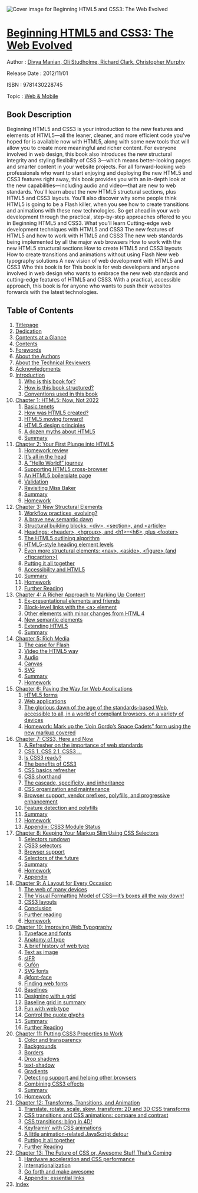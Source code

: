 ![Cover image for Beginning HTML5 and CSS3: The Web Evolved](https://imgdetail.ebookreading.net/cover/cover/web_mobile/EB9781430228745.jpg)

[Beginning HTML5 and CSS3: The Web Evolved](https://ebookreading.net/view/book/Beginning+HTML5+and+CSS3%3A+The+Web+Evolved-EB9781430228745_1.html "Beginning HTML5 and CSS3: The Web Evolved")
====================================================================================================================

Author : [Divya Manian](https://ebookreading.net/search/author/Divya+Manian),[ Oli Studholme](https://ebookreading.net/search/author/+Oli+Studholme),[ Richard Clark](https://ebookreading.net/search/author/+Richard+Clark),[ Christopher Murphy](https://ebookreading.net/search/author/+Christopher+Murphy)

Release Date : 2012/11/01

ISBN : 9781430228745

Topic : [Web & Mobile](https://ebookreading.net/search/category/web-mobile)

Book Description
-----------------

Beginning HTML5 and CSS3 is your introduction to the new features and elements of HTML5—all the leaner, cleaner, and more efficient code you've hoped for is available now with HTML5, along with some new tools that will allow you to create more meaningful and richer content. For everyone involved in web design, this book also introduces the new structural integrity and styling flexibility of CSS 3—which means better-looking pages and smarter content in your website projects.
For all forward-looking web professionals who want to start enjoying and deploying the new HTML5 and CSS3 features right away, this book provides you with an in-depth look at the new capabilities—including audio and video—that are new to web standards. You'll learn about the new HTML5 structural sections, plus HTML5 and CSS3 layouts. You'll also discover why some people think HTML5 is going to be a Flash killer, when you see how to create transitions and animations with these new technologies. So get ahead in your web development through the practical, step-by-step approaches offered to you in Beginning HTML5 and CSS3.
What you'll learn
Cutting-edge web development techniques with HTML5 and CSS3
The new features of HTML5 and how to work with HTML5 and CSS3
The new web standards being implemented by all the major web browsers
How to work with the new HTML5 structural sections
How to create HTML5 and CSS3 layouts
How to create transitions and animations without using Flash
New web typography solutions
A new vision of web development with HTML5 and CSS3
Who this book is for
This book is for web developers and anyone involved in web design who wants to embrace the new web standards and cutting-edge features of HTML5 and CSS3. With a practical, accessible approach, this book is for anyone who wants to push their websites forwards with the latest technologies.
              
Table of Contents
-----------------

1. [Titlepage](https://ebookreading.net/view/book/Beginning+HTML5+and+CSS3%3A+The+Web+Evolved-EB9781430228745_2.html)
1. [Dedication](https://ebookreading.net/view/book/Beginning+HTML5+and+CSS3%3A+The+Web+Evolved-EB9781430228745_4.html)
1. [Contents at a Glance](https://ebookreading.net/view/book/Beginning+HTML5+and+CSS3%3A+The+Web+Evolved-EB9781430228745_5.html#contents_at_a_glanc)
1. [Contents](https://ebookreading.net/view/book/Beginning+HTML5+and+CSS3%3A+The+Web+Evolved-EB9781430228745_6.html#contents)
1. [Forewords](https://ebookreading.net/view/book/Beginning+HTML5+and+CSS3%3A+The+Web+Evolved-EB9781430228745_7.html#forewords)
1. [About the Authors](https://ebookreading.net/view/book/Beginning+HTML5+and+CSS3%3A+The+Web+Evolved-EB9781430228745_8.html#about_the_authors)
1. [About the Technical Reviewers](https://ebookreading.net/view/book/Beginning+HTML5+and+CSS3%3A+The+Web+Evolved-EB9781430228745_9.html#about_the_technical)
1. [Acknowledgments](https://ebookreading.net/view/book/Beginning+HTML5+and+CSS3%3A+The+Web+Evolved-EB9781430228745_10.html#acknowledgments)
1. [Introduction](https://ebookreading.net/view/book/Beginning+HTML5+and+CSS3%3A+The+Web+Evolved-EB9781430228745_11.html#introduction)
    1. [Who is this book for?](https://ebookreading.net/view/book/Beginning+HTML5+and+CSS3%3A+The+Web+Evolved-EB9781430228745_11.html#s001-366)
    1. [How is this book structured?](https://ebookreading.net/view/book/Beginning+HTML5+and+CSS3%3A+The+Web+Evolved-EB9781430228745_11.html#s001-367)
    1. [Conventions used in this book](https://ebookreading.net/view/book/Beginning+HTML5+and+CSS3%3A+The+Web+Evolved-EB9781430228745_11.html#s001-368)
1. [Chapter 1: HTML5: Now, Not 2022](https://ebookreading.net/view/book/Beginning+HTML5+and+CSS3%3A+The+Web+Evolved-EB9781430228745_12.html#ch1)
    1. [Basic tenets](https://ebookreading.net/view/book/Beginning+HTML5+and+CSS3%3A+The+Web+Evolved-EB9781430228745_12.html#s001-0)
    1. [How was HTML5 created?](https://ebookreading.net/view/book/Beginning+HTML5+and+CSS3%3A+The+Web+Evolved-EB9781430228745_12.html#s001-5)
    1. [HTML5 moving forward!](https://ebookreading.net/view/book/Beginning+HTML5+and+CSS3%3A+The+Web+Evolved-EB9781430228745_12.html#s001-9)
    1. [HTML5 design principles](https://ebookreading.net/view/book/Beginning+HTML5+and+CSS3%3A+The+Web+Evolved-EB9781430228745_12.html#s001-10)
    1. [A dozen myths about HTML5](https://ebookreading.net/view/book/Beginning+HTML5+and+CSS3%3A+The+Web+Evolved-EB9781430228745_12.html#s001-16)
    1. [Summary](https://ebookreading.net/view/book/Beginning+HTML5+and+CSS3%3A+The+Web+Evolved-EB9781430228745_12.html#s001-29)
1. [Chapter 2: Your First Plunge into HTML5](https://ebookreading.net/view/book/Beginning+HTML5+and+CSS3%3A+The+Web+Evolved-EB9781430228745_13.html#ch2)
    1. [Homework review](https://ebookreading.net/view/book/Beginning+HTML5+and+CSS3%3A+The+Web+Evolved-EB9781430228745_13.html#s001-33)
    1. [It’s all in the head](https://ebookreading.net/view/book/Beginning+HTML5+and+CSS3%3A+The+Web+Evolved-EB9781430228745_13.html#s001-36)
    1. [A “Hello World!” journey](https://ebookreading.net/view/book/Beginning+HTML5+and+CSS3%3A+The+Web+Evolved-EB9781430228745_13.html#s001-41)
    1. [Supporting HTML5 cross-browser](https://ebookreading.net/view/book/Beginning+HTML5+and+CSS3%3A+The+Web+Evolved-EB9781430228745_13.html#s001-46)
    1. [An HTML5 boilerplate page](https://ebookreading.net/view/book/Beginning+HTML5+and+CSS3%3A+The+Web+Evolved-EB9781430228745_13.html#s001-51)
    1. [Validation](https://ebookreading.net/view/book/Beginning+HTML5+and+CSS3%3A+The+Web+Evolved-EB9781430228745_13.html#s001-54)
    1. [Revisiting Miss Baker](https://ebookreading.net/view/book/Beginning+HTML5+and+CSS3%3A+The+Web+Evolved-EB9781430228745_13.html#s001-57)
    1. [Summary](https://ebookreading.net/view/book/Beginning+HTML5+and+CSS3%3A+The+Web+Evolved-EB9781430228745_13.html#s001-58)
    1. [Homework](https://ebookreading.net/view/book/Beginning+HTML5+and+CSS3%3A+The+Web+Evolved-EB9781430228745_13.html#s001-59)
1. [Chapter 3: New Structural Elements](https://ebookreading.net/view/book/Beginning+HTML5+and+CSS3%3A+The+Web+Evolved-EB9781430228745_14.html#ch3)
    1. [Workflow practices, evolving?](https://ebookreading.net/view/book/Beginning+HTML5+and+CSS3%3A+The+Web+Evolved-EB9781430228745_14.html#s001-60)
    1. [A brave new semantic dawn](https://ebookreading.net/view/book/Beginning+HTML5+and+CSS3%3A+The+Web+Evolved-EB9781430228745_14.html#s001-61)
    1. [Structural building blocks: &lt;div&gt;, &lt;section&gt;, and &lt;article&gt;](https://ebookreading.net/view/book/Beginning+HTML5+and+CSS3%3A+The+Web+Evolved-EB9781430228745_14.html#s001-62)
    1. [Headings: &lt;header&gt;, &lt;hgroup&gt;, and &lt;h1&gt;–&lt;h6&gt;, plus &lt;footer&gt;](https://ebookreading.net/view/book/Beginning+HTML5+and+CSS3%3A+The+Web+Evolved-EB9781430228745_14.html#s001-66)
    1. [The HTML5 outlining algorithm](https://ebookreading.net/view/book/Beginning+HTML5+and+CSS3%3A+The+Web+Evolved-EB9781430228745_14.html#s001-72)
    1. [HTML5-style heading element levels](https://ebookreading.net/view/book/Beginning+HTML5+and+CSS3%3A+The+Web+Evolved-EB9781430228745_14.html#s001-76)
    1. [Even more structural elements: &lt;nav&gt;, &lt;aside&gt;, &lt;figure&gt; (and &lt;figcaption&gt;)](https://ebookreading.net/view/book/Beginning+HTML5+and+CSS3%3A+The+Web+Evolved-EB9781430228745_14.html#s001-79)
    1. [Putting it all together](https://ebookreading.net/view/book/Beginning+HTML5+and+CSS3%3A+The+Web+Evolved-EB9781430228745_14.html#s001-80)
    1. [Accessibility and HTML5](https://ebookreading.net/view/book/Beginning+HTML5+and+CSS3%3A+The+Web+Evolved-EB9781430228745_14.html#s001-86)
    1. [Summary](https://ebookreading.net/view/book/Beginning+HTML5+and+CSS3%3A+The+Web+Evolved-EB9781430228745_14.html#s001-90)
    1. [Homework](https://ebookreading.net/view/book/Beginning+HTML5+and+CSS3%3A+The+Web+Evolved-EB9781430228745_14.html#s001-91)
    1. [Further Reading](https://ebookreading.net/view/book/Beginning+HTML5+and+CSS3%3A+The+Web+Evolved-EB9781430228745_14.html#s001-92)
1. [Chapter 4: A Richer Approach to Marking Up Content](https://ebookreading.net/view/book/Beginning+HTML5+and+CSS3%3A+The+Web+Evolved-EB9781430228745_15.html#ch4)
    1. [Ex-presentational elements and friends](https://ebookreading.net/view/book/Beginning+HTML5+and+CSS3%3A+The+Web+Evolved-EB9781430228745_15.html#s001-93)
    1. [Block-level links with the &lt;a&gt; element](https://ebookreading.net/view/book/Beginning+HTML5+and+CSS3%3A+The+Web+Evolved-EB9781430228745_15.html#s001-100)
    1. [Other elements with minor changes from HTML 4](https://ebookreading.net/view/book/Beginning+HTML5+and+CSS3%3A+The+Web+Evolved-EB9781430228745_15.html#s001-103)
    1. [New semantic elements](https://ebookreading.net/view/book/Beginning+HTML5+and+CSS3%3A+The+Web+Evolved-EB9781430228745_15.html#s001-107)
    1. [Extending HTML5](https://ebookreading.net/view/book/Beginning+HTML5+and+CSS3%3A+The+Web+Evolved-EB9781430228745_15.html#s001-111)
    1. [Summary](https://ebookreading.net/view/book/Beginning+HTML5+and+CSS3%3A+The+Web+Evolved-EB9781430228745_15.html#s001-120)
1. [Chapter 5: Rich Media](https://ebookreading.net/view/book/Beginning+HTML5+and+CSS3%3A+The+Web+Evolved-EB9781430228745_16.html#ch5)
    1. [The case for Flash](https://ebookreading.net/view/book/Beginning+HTML5+and+CSS3%3A+The+Web+Evolved-EB9781430228745_16.html#s001-122)
    1. [Video the HTML5 way](https://ebookreading.net/view/book/Beginning+HTML5+and+CSS3%3A+The+Web+Evolved-EB9781430228745_16.html#s001-126)
    1. [Audio](https://ebookreading.net/view/book/Beginning+HTML5+and+CSS3%3A+The+Web+Evolved-EB9781430228745_16.html#s001-133)
    1. [Canvas](https://ebookreading.net/view/book/Beginning+HTML5+and+CSS3%3A+The+Web+Evolved-EB9781430228745_16.html#s001-138)
    1. [SVG](https://ebookreading.net/view/book/Beginning+HTML5+and+CSS3%3A+The+Web+Evolved-EB9781430228745_16.html#s001-143)
    1. [Summary](https://ebookreading.net/view/book/Beginning+HTML5+and+CSS3%3A+The+Web+Evolved-EB9781430228745_16.html#s001-147)
    1. [Homework](https://ebookreading.net/view/book/Beginning+HTML5+and+CSS3%3A+The+Web+Evolved-EB9781430228745_16.html#s001-148)
1. [Chapter 6: Paving the Way for Web Applications](https://ebookreading.net/view/book/Beginning+HTML5+and+CSS3%3A+The+Web+Evolved-EB9781430228745_17.html#ch6)
    1. [HTML5 forms](https://ebookreading.net/view/book/Beginning+HTML5+and+CSS3%3A+The+Web+Evolved-EB9781430228745_17.html#s001-149)
    1. [Web applications](https://ebookreading.net/view/book/Beginning+HTML5+and+CSS3%3A+The+Web+Evolved-EB9781430228745_17.html#s001-158)
    1. [The glorious dawn of the age of the standards-based Web, accessible to all, in a world of compliant browsers, on a variety of devices](https://ebookreading.net/view/book/Beginning+HTML5+and+CSS3%3A+The+Web+Evolved-EB9781430228745_17.html#s001-161)
    1. [Homework: Mark up the “Join Gordo’s Space Cadets” form using the new markup covered](https://ebookreading.net/view/book/Beginning+HTML5+and+CSS3%3A+The+Web+Evolved-EB9781430228745_17.html#s001-162)
1. [Chapter 7: CSS3, Here and Now](https://ebookreading.net/view/book/Beginning+HTML5+and+CSS3%3A+The+Web+Evolved-EB9781430228745_18.html#ch7)
    1. [A Refresher on the importance of web standards](https://ebookreading.net/view/book/Beginning+HTML5+and+CSS3%3A+The+Web+Evolved-EB9781430228745_18.html#s001-163)
    1. [CSS 1, CSS 2.1, CSS3 ...](https://ebookreading.net/view/book/Beginning+HTML5+and+CSS3%3A+The+Web+Evolved-EB9781430228745_18.html#s001-164)
    1. [Is CSS3 ready?](https://ebookreading.net/view/book/Beginning+HTML5+and+CSS3%3A+The+Web+Evolved-EB9781430228745_18.html#s001-165)
    1. [The benefits of CSS3](https://ebookreading.net/view/book/Beginning+HTML5+and+CSS3%3A+The+Web+Evolved-EB9781430228745_18.html#s001-169)
    1. [CSS basics refresher](https://ebookreading.net/view/book/Beginning+HTML5+and+CSS3%3A+The+Web+Evolved-EB9781430228745_18.html#s001-172)
    1. [CSS shorthand](https://ebookreading.net/view/book/Beginning+HTML5+and+CSS3%3A+The+Web+Evolved-EB9781430228745_18.html#s001-185)
    1. [The cascade, specificity, and inheritance](https://ebookreading.net/view/book/Beginning+HTML5+and+CSS3%3A+The+Web+Evolved-EB9781430228745_18.html#s001-186)
    1. [CSS organization and maintenance](https://ebookreading.net/view/book/Beginning+HTML5+and+CSS3%3A+The+Web+Evolved-EB9781430228745_18.html#s001-190)
    1. [Browser support, vendor prefixes, polyfills, and progressive enhancement](https://ebookreading.net/view/book/Beginning+HTML5+and+CSS3%3A+The+Web+Evolved-EB9781430228745_18.html#s001-198)
    1. [Feature detection and polyfills](https://ebookreading.net/view/book/Beginning+HTML5+and+CSS3%3A+The+Web+Evolved-EB9781430228745_18.html#s001-201)
    1. [Summary](https://ebookreading.net/view/book/Beginning+HTML5+and+CSS3%3A+The+Web+Evolved-EB9781430228745_18.html#s001-204)
    1. [Homework](https://ebookreading.net/view/book/Beginning+HTML5+and+CSS3%3A+The+Web+Evolved-EB9781430228745_18.html#s001-205)
    1. [Appendix: CSS3 Module Status](https://ebookreading.net/view/book/Beginning+HTML5+and+CSS3%3A+The+Web+Evolved-EB9781430228745_18.html#s001-206)
1. [Chapter 8: Keeping Your Markup Slim Using CSS Selectors](https://ebookreading.net/view/book/Beginning+HTML5+and+CSS3%3A+The+Web+Evolved-EB9781430228745_19.html#ch8)
    1. [Selectors rundown](https://ebookreading.net/view/book/Beginning+HTML5+and+CSS3%3A+The+Web+Evolved-EB9781430228745_19.html#s001-207)
    1. [CSS3 selectors](https://ebookreading.net/view/book/Beginning+HTML5+and+CSS3%3A+The+Web+Evolved-EB9781430228745_19.html#s001-208)
    1. [Browser support](https://ebookreading.net/view/book/Beginning+HTML5+and+CSS3%3A+The+Web+Evolved-EB9781430228745_19.html#s001-216)
    1. [Selectors of the future](https://ebookreading.net/view/book/Beginning+HTML5+and+CSS3%3A+The+Web+Evolved-EB9781430228745_19.html#s001-217)
    1. [Summary](https://ebookreading.net/view/book/Beginning+HTML5+and+CSS3%3A+The+Web+Evolved-EB9781430228745_19.html#s001-218)
    1. [Homework](https://ebookreading.net/view/book/Beginning+HTML5+and+CSS3%3A+The+Web+Evolved-EB9781430228745_19.html#s001-219)
    1. [Appendix](https://ebookreading.net/view/book/Beginning+HTML5+and+CSS3%3A+The+Web+Evolved-EB9781430228745_19.html#s001-220)
1. [Chapter 9: A Layout for Every Occasion](https://ebookreading.net/view/book/Beginning+HTML5+and+CSS3%3A+The+Web+Evolved-EB9781430228745_20.html#ch9)
    1. [The web of many devices](https://ebookreading.net/view/book/Beginning+HTML5+and+CSS3%3A+The+Web+Evolved-EB9781430228745_20.html#s001-221)
    1. [The Visual Formatting Model of CSS—it’s boxes all the way down!](https://ebookreading.net/view/book/Beginning+HTML5+and+CSS3%3A+The+Web+Evolved-EB9781430228745_20.html#s001-224)
    1. [CSS3 layouts](https://ebookreading.net/view/book/Beginning+HTML5+and+CSS3%3A+The+Web+Evolved-EB9781430228745_20.html#s001-226)
    1. [Conclusion](https://ebookreading.net/view/book/Beginning+HTML5+and+CSS3%3A+The+Web+Evolved-EB9781430228745_20.html#s001-237)
    1. [Further reading](https://ebookreading.net/view/book/Beginning+HTML5+and+CSS3%3A+The+Web+Evolved-EB9781430228745_20.html#s001-238)
    1. [Homework](https://ebookreading.net/view/book/Beginning+HTML5+and+CSS3%3A+The+Web+Evolved-EB9781430228745_20.html#s001-240)
1. [Chapter 10: Improving Web Typography](https://ebookreading.net/view/book/Beginning+HTML5+and+CSS3%3A+The+Web+Evolved-EB9781430228745_21.html#ch10)
    1. [Typeface and fonts](https://ebookreading.net/view/book/Beginning+HTML5+and+CSS3%3A+The+Web+Evolved-EB9781430228745_21.html#s001-241)
    1. [Anatomy of type](https://ebookreading.net/view/book/Beginning+HTML5+and+CSS3%3A+The+Web+Evolved-EB9781430228745_21.html#s001-242)
    1. [A brief history of web type](https://ebookreading.net/view/book/Beginning+HTML5+and+CSS3%3A+The+Web+Evolved-EB9781430228745_21.html#s001-243)
    1. [Text as image](https://ebookreading.net/view/book/Beginning+HTML5+and+CSS3%3A+The+Web+Evolved-EB9781430228745_21.html#s001-244)
    1. [sIFR](https://ebookreading.net/view/book/Beginning+HTML5+and+CSS3%3A+The+Web+Evolved-EB9781430228745_21.html#s001-250)
    1. [Cufón](https://ebookreading.net/view/book/Beginning+HTML5+and+CSS3%3A+The+Web+Evolved-EB9781430228745_21.html#s001-251)
    1. [SVG fonts](https://ebookreading.net/view/book/Beginning+HTML5+and+CSS3%3A+The+Web+Evolved-EB9781430228745_21.html#s001-252)
    1. [@font-face](https://ebookreading.net/view/book/Beginning+HTML5+and+CSS3%3A+The+Web+Evolved-EB9781430228745_21.html#s001-253)
    1. [Finding web fonts](https://ebookreading.net/view/book/Beginning+HTML5+and+CSS3%3A+The+Web+Evolved-EB9781430228745_21.html#s001-261)
    1. [Baselines](https://ebookreading.net/view/book/Beginning+HTML5+and+CSS3%3A+The+Web+Evolved-EB9781430228745_21.html#s001-268)
    1. [Designing with a grid](https://ebookreading.net/view/book/Beginning+HTML5+and+CSS3%3A+The+Web+Evolved-EB9781430228745_21.html#s001-272)
    1. [Baseline grid in summary](https://ebookreading.net/view/book/Beginning+HTML5+and+CSS3%3A+The+Web+Evolved-EB9781430228745_21.html#s001-277)
    1. [Fun with web type](https://ebookreading.net/view/book/Beginning+HTML5+and+CSS3%3A+The+Web+Evolved-EB9781430228745_21.html#s001-278)
    1. [Control the quote glyphs](https://ebookreading.net/view/book/Beginning+HTML5+and+CSS3%3A+The+Web+Evolved-EB9781430228745_21.html#s001-288)
    1. [Summary](https://ebookreading.net/view/book/Beginning+HTML5+and+CSS3%3A+The+Web+Evolved-EB9781430228745_21.html#s001-294)
    1. [Further Reading](https://ebookreading.net/view/book/Beginning+HTML5+and+CSS3%3A+The+Web+Evolved-EB9781430228745_21.html#s001-295)
1. [Chapter 11: Putting CSS3 Properties to Work](https://ebookreading.net/view/book/Beginning+HTML5+and+CSS3%3A+The+Web+Evolved-EB9781430228745_22.html#ch11)
    1. [Color and transparency](https://ebookreading.net/view/book/Beginning+HTML5+and+CSS3%3A+The+Web+Evolved-EB9781430228745_22.html#s001-296)
    1. [Backgrounds](https://ebookreading.net/view/book/Beginning+HTML5+and+CSS3%3A+The+Web+Evolved-EB9781430228745_22.html#s001-301)
    1. [Borders](https://ebookreading.net/view/book/Beginning+HTML5+and+CSS3%3A+The+Web+Evolved-EB9781430228745_22.html#s001-306)
    1. [Drop shadows](https://ebookreading.net/view/book/Beginning+HTML5+and+CSS3%3A+The+Web+Evolved-EB9781430228745_22.html#s001-309)
    1. [text-shadow](https://ebookreading.net/view/book/Beginning+HTML5+and+CSS3%3A+The+Web+Evolved-EB9781430228745_22.html#s001-311)
    1. [Gradients](https://ebookreading.net/view/book/Beginning+HTML5+and+CSS3%3A+The+Web+Evolved-EB9781430228745_22.html#s001-312)
    1. [Detecting support and helping other browsers](https://ebookreading.net/view/book/Beginning+HTML5+and+CSS3%3A+The+Web+Evolved-EB9781430228745_22.html#s001-314)
    1. [Combining CSS3 effects](https://ebookreading.net/view/book/Beginning+HTML5+and+CSS3%3A+The+Web+Evolved-EB9781430228745_22.html#s001-317)
    1. [Summary](https://ebookreading.net/view/book/Beginning+HTML5+and+CSS3%3A+The+Web+Evolved-EB9781430228745_22.html#s001-319)
    1. [Homework](https://ebookreading.net/view/book/Beginning+HTML5+and+CSS3%3A+The+Web+Evolved-EB9781430228745_22.html#s001-320)
1. [Chapter 12: Transforms, Transitions, and Animation](https://ebookreading.net/view/book/Beginning+HTML5+and+CSS3%3A+The+Web+Evolved-EB9781430228745_23.html#ch12)
    1. [Translate, rotate, scale, skew, transform: 2D and 3D CSS transforms](https://ebookreading.net/view/book/Beginning+HTML5+and+CSS3%3A+The+Web+Evolved-EB9781430228745_23.html#s001-321)
    1. [CSS transitions and CSS animations: compare and contrast](https://ebookreading.net/view/book/Beginning+HTML5+and+CSS3%3A+The+Web+Evolved-EB9781430228745_23.html#s001-331)
    1. [CSS transitions: bling in 4D!](https://ebookreading.net/view/book/Beginning+HTML5+and+CSS3%3A+The+Web+Evolved-EB9781430228745_23.html#s001-332)
    1. [Keyframin’ with CSS animations](https://ebookreading.net/view/book/Beginning+HTML5+and+CSS3%3A+The+Web+Evolved-EB9781430228745_23.html#s001-342)
    1. [A little animation-related JavaScript detour](https://ebookreading.net/view/book/Beginning+HTML5+and+CSS3%3A+The+Web+Evolved-EB9781430228745_23.html#s001-353)
    1. [Putting it all together](https://ebookreading.net/view/book/Beginning+HTML5+and+CSS3%3A+The+Web+Evolved-EB9781430228745_23.html#s001-356)
    1. [Further Reading](https://ebookreading.net/view/book/Beginning+HTML5+and+CSS3%3A+The+Web+Evolved-EB9781430228745_23.html#s001-357)
1. [Chapter 13: The Future of CSS or, Awesome Stuff That’s Coming](https://ebookreading.net/view/book/Beginning+HTML5+and+CSS3%3A+The+Web+Evolved-EB9781430228745_24.html#ch13)
    1. [Hardware acceleration and CSS performance](https://ebookreading.net/view/book/Beginning+HTML5+and+CSS3%3A+The+Web+Evolved-EB9781430228745_24.html#s001-358)
    1. [Internationalization](https://ebookreading.net/view/book/Beginning+HTML5+and+CSS3%3A+The+Web+Evolved-EB9781430228745_24.html#s001-359)
    1. [Go forth and make awesome](https://ebookreading.net/view/book/Beginning+HTML5+and+CSS3%3A+The+Web+Evolved-EB9781430228745_24.html#s001-364)
    1. [Appendix: essential links](https://ebookreading.net/view/book/Beginning+HTML5+and+CSS3%3A+The+Web+Evolved-EB9781430228745_24.html#s001-365)
1. [Index](https://ebookreading.net/view/book/Beginning+HTML5+and+CSS3%3A+The+Web+Evolved-EB9781430228745_25.html)
